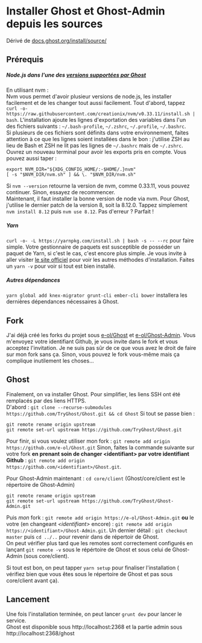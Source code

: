 # Installer Ghost et Ghost-Admin depuis les sources
Dérivé de [docs.ghost.org/install/source/](https://docs.ghost.org/install/source/)

## Prérequis
##### Node.js dans l'une des [versions supportées par Ghost](https://docs.ghost.org/faq/node-versions/)
En utilisant nvm :\
Nvm vous permet d'avoir plusieur versions de node.js, les installer facilement
et de les changer tout aussi facilement. Tout d'abord, tappez
`curl -o- https://raw.githubusercontent.com/creationix/nvm/v0.33.11/install.sh |
bash`.
L'installation ajoute les lignes d'exportation des variables dans l'un des
fichiers suivants : `~/.bash-profile`, `~/.zshrc`, `~/.profile`, `~/.bashrc`.\
Si plusieurs de ces fichiers sont définits dans votre environnement, faites
attention à ce que les lignes soient installées dans le bon : j'utilise ZSH au
lieu de Bash et ZSH ne lit pas les lignes de `~/.bashrc` mais de `~/.zshrc`.\
Ouvrez un nouveau terminal pour avoir les exports pris en compte. Vous pouvez
aussi taper :
```
export NVM_DIR="${XDG_CONFIG_HOME/:-$HOME/.}nvm"
[ -s "$NVM_DIR/nvm.sh" ] && \. "$NVM_DIR/nvm.sh"
```
Si `nvm --version` retourne la version de nvm, comme 0.33.11, vous pouvez
continuer. Sinon, essayez de recommencer.\
Maintenant, il faut installer la bonne version de node via nvm. Pour Ghost,
j'utilise le dernier patch de la version 8, soit la 8.12.0. Tappez simplement
`nvm install 8.12` puis `nvm use 8.12`. Pas d'erreur ? Parfait !

##### Yarn
`curl -o- -L https://yarnpkg.com/install.sh | bash -s -- --rc` pour faire
simple. Votre gestionnaire de paquets est susceptible de posséder un paquet de
Yarn, si c'est le cas, c'est encore plus simple. Je vous invite à aller
visiter [le site officiel](https://yarnpkg.com/en/docs/install) pour voir les
autres méthodes d'installation. Faites un `yarn -v` pour voir si tout est bien
installé.

##### Autres dépendances
`yarn global add knex-migrator grunt-cli ember-cli bower` installera les
dernières dépendances nécessaires à Ghost.

## Fork
J'ai déjà créé les forks du projet sous [e-ol/Ghost](https://github.com/e-ol/Ghost.git)
et [e-ol/Ghost-Admin](https://github.com/e-ol/Ghost-Admin.git). Vous m'envoyez
votre identifiant Github, je vous invite dans le fork et vous acceptez
l'invitation. Je ne suis pas sûr de ce que vous avez le droit de faire sur mon
fork sans ça. Sinon, vous pouvez le fork vous-même mais ça complique inutilement
les choses...

## Ghost
Finalement, on va installer Ghost. Pour simplifier, les liens SSH ont été
remplacés par des liens HTTPS.\
D'abord : `git clone --recurse-submodules https://github.com/TryGhost/Ghost.git
&& cd Ghost`
Si tout se passe bien :
```
git remote rename origin upstream
git remote set-url upstream https://github.com/TryGhost/Ghost.git
```
Pour finir, si vous voulez utiliser mon fork :
`git remote add origin https://github.com/e-ol/Ghost.git`
Sinon, faites la commande suivante sur votre fork **en prenant soin de changer
\<identifiant\> par votre identifiant Github** : `git remote add origin
https://github.com/<identifiant>/Ghost.git`.

Pour Ghost-Admin maintenant :
`cd core/client` (Ghost/core/client est le répertoire de Ghost-Admin)
```
git remote rename origin upstream
git remote set-url upstream https://github.com/TryGhost/Ghost-Admin.git
```
Puis *mon* fork : `git remote add origin https://e-ol/Ghost-Admin.git` **ou** le
votre (en changeant *\<identifiant\>* encore) : `git remote add origin
https://<identifiant>/Ghost-Admin.git`.
Un dernier détail : `git checkout master` puis `cd ../..` pour revenir dans de
répertoir de Ghost.\
On peut vérifier plus tard que les remotes sont correctement configurés en
lançant `git remote -v` sous le répértoire de Ghost et sous celui de Ghost-Admin
(sous core/client).

Si tout est bon, on peut tapper `yarn setup` pour finaliser l'installation (
vérifiez bien que vous êtes sous le répertoire de Ghost et pas sous core/client
avant ça).

## Lancement
Une fois l'installation terminée, on peut lancer `grunt dev` pour lancer le
service.\
Ghost est disponible sous http://localhost:2368 et la partie admin sous
http://localhost:2368/ghost
